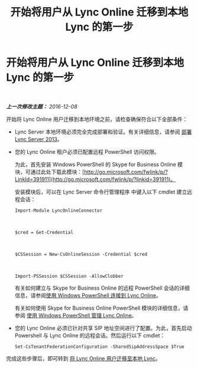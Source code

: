 ﻿---
title: 开始将用户从 Lync Online 迁移到本地 Lync 的第一步
TOCTitle: 开始将用户从 Lync Online 迁移到本地 Lync 的第一步
ms:assetid: 98245b04-ded4-4186-8da3-ba1c554b5c39
ms:mtpsurl: https://technet.microsoft.com/zh-cn/library/Dn689118(v=OCS.15)
ms:contentKeyID: 62247374
ms.date: 06/02/2017
mtps_version: v=OCS.15
ms.translationtype: HT
---

# 开始将用户从 Lync Online 迁移到本地 Lync 的第一步

 

_**上一次修改主题：** 2016-12-08_

开始将 Lync Online 用户迁移到本地环境之前，请检查确保符合以下全部条件：

  - Lync Server 本地环境必须完全完成部署和验证。有关详细信息，请参阅 [部署 Lync Server 2013](lync-server-2013-deploying-lync-server.md)。

  - 您的 Lync Online 租户必须已配置远程 PowerShell 访问权限。
    
    为此，首先安装 Windows PowerShell 的 Skype for Business Online 模块，可通过此处下载此模块：[http://go.microsoft.com/fwlink/p/?LinkId=391911](http://go.microsoft.com/fwlink/p/?linkid=391911)。
    
    安装模块后，可以在 Lync Server 命令行管理程序 中键入以下 cmdlet 建立远程会话：
    
        Import-Module LyncOnlineConnector

       &nbsp;
    
        $cred = Get-Credential

       &nbsp;
    
        $CSSession = New-CsOnlineSession -Credential $cred

       &nbsp;
    
        Import-PSSession $CSSession -AllowClobber
    
    有关如何建立与 Skype for Business Online 的远程 PowerShell 会话的详细信息，请参阅[使用 Windows PowerShell 连接到 Lync Online](connecting-to-skype-for-business-online-by-using-windows-powershell.md)。
    
    有关如何使用 Skype for Business Online PowerShell 模块的详细信息，请参阅 [使用 Windows PowerShell 管理 Lync Online](skype-for-business-online-using-windows-powershell-to-manage-your-tenant.md)。

  - 您的 Lync Online 必须已针对共享 SIP 地址空间进行了配置。为此，首先启动 Powershell 与 Lync Online 的远程会话。然后运行以下 cmdlet：
    
        Set-CsTenantFederationConfiguration -SharedSipAddressSpace $True

完成这些步骤后，即可转到 [将 Lync Online 用户迁移至本地 Lync](lync-server-2013-migrating-lync-online-users-to-lync-on-premises.md)。

